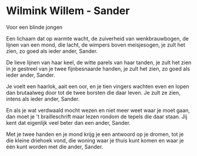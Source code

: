 # Wilmink Willem - Sander
Voor een blinde jongen

Een lichaam dat op warmte wacht,
de zuiverheid van wenkbrauwbogen,
de lijnen van een mond, die lacht,
de wimpers boven meisjesogen,
je zult het zien, zo goed als ieder ander,
Sander.

De lieve lijnen van haar keel,
de witte parels van haar tanden,
je zult het zien in je gestreel
van je twee fijnbesnaarde handen,
je zult het zien, zo goed als ieder ander,
Sander.

Je voelt een haarlok, aait een oor,
en je tien vingers wachten even
en lopen dan brutaalweg door
tot de twee borsten die daar leven.
Je zult ze zien, intens als ieder ander,
Sander.

En als je wat verdwaald mocht wezen
en niet meer weet waar je moet gaan,
dan moet je 't brailleschrift maar lezen
rondom de tepels die daar staan.
Jij kent dat eigenlijk veel beter dan een ander,
Sander.

Met je twee handen en je mond
krijg je een antwoord op je dromen,
tot je die kleine driehoek vond,
die woning waar je thuis kunt komen
en waar je één kunt worden met die ander,
Sander.

